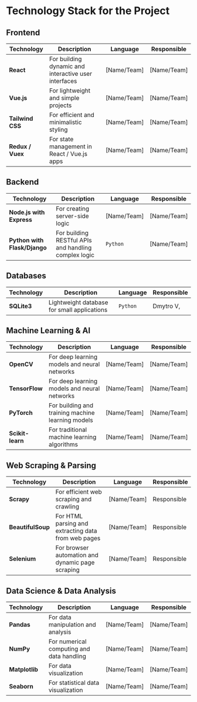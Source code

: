 # Technology Stack for the Project

## Frontend

| Technology           | Description                                           | Language | Responsible |
|----------------------|-------------------------------------------------------|-------------|-------------|
| **React**            | For building dynamic and interactive user interfaces | [Name/Team] | [Name/Team] |
| **Vue.js**           | For lightweight and simple projects                  | [Name/Team] | [Name/Team] |
| **Tailwind CSS**     | For efficient and minimalistic styling               | [Name/Team] | [Name/Team] |
| **Redux / Vuex**     | For state management in React / Vue.js apps           | [Name/Team] | [Name/Team] |

## Backend

| Technology           | Description                                           | Language | Responsible |
|----------------------|-------------------------------------------------------|-------------|-------------|
| **Node.js with Express** | For creating server-side logic                      | [Name/Team] | [Name/Team] |
| **Python with Flask/Django** | For building RESTful APIs and handling complex logic | `Python` | [Name/Team] |

## Databases

| Technology           | Description                                           | Language | Responsible |
|----------------------|-------------------------------------------------------|-------------|-------------|
| **SQLite3**          | Lightweight database for small applications          | `Python`  | Dmytro V,  |

## Machine Learning & AI

| Technology           | Description                                           | Language | Responsible |
|----------------------|-------------------------------------------------------|-------------|-------------|
| **OpenCV**       | For deep learning models and neural networks          | [Name/Team] | [Name/Team] |
| **TensorFlow**       | For deep learning models and neural networks          | [Name/Team] | [Name/Team] |
| **PyTorch**          | For building and training machine learning models     | [Name/Team] | [Name/Team] |
| **Scikit-learn**     | For traditional machine learning algorithms           | [Name/Team] | [Name/Team] |

## Web Scraping & Parsing

| Technology           | Description                                           | Language | Responsible |
|----------------------|-------------------------------------------------------|-------------|-------------|
| **Scrapy**           | For efficient web scraping and crawling               | [Name/Team] | Responsible |
| **BeautifulSoup**    | For HTML parsing and extracting data from web pages   | [Name/Team] | Responsible |
| **Selenium**         | For browser automation and dynamic page scraping      | [Name/Team] | Responsible |

## Data Science & Data Analysis

| Technology           | Description                                           | Language | Responsible |
|----------------------|-------------------------------------------------------|-------------|-------------|
| **Pandas**           | For data manipulation and analysis                    | [Name/Team] | [Name/Team] |
| **NumPy**            | For numerical computing and data handling            | [Name/Team] | [Name/Team] |
| **Matplotlib**       | For data visualization                                | [Name/Team] | [Name/Team] |
| **Seaborn**          | For statistical data visualization                    | [Name/Team] | [Name/Team] |
